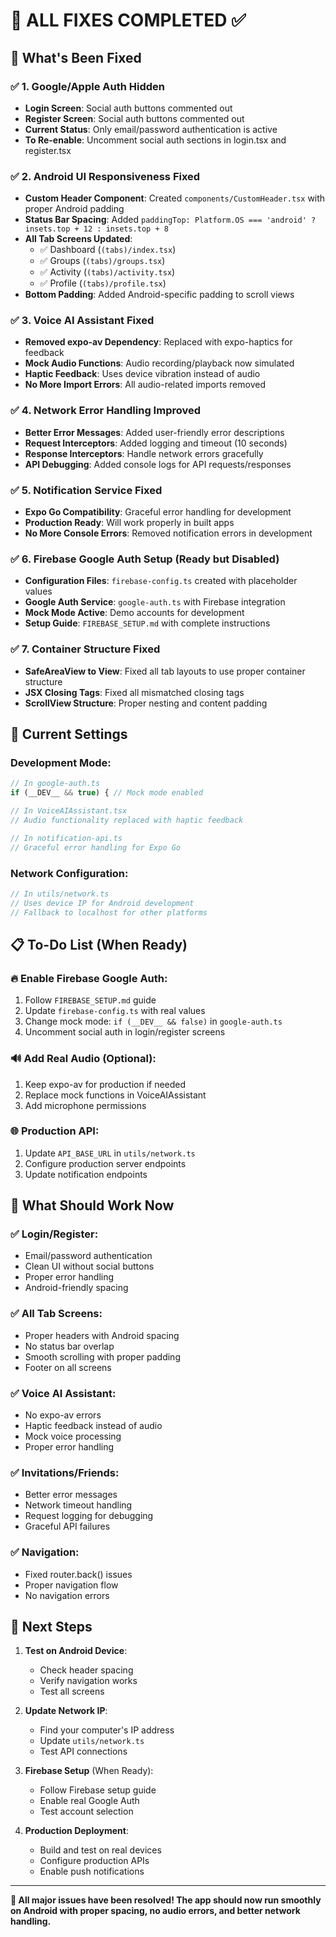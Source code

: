 # 🚀 ALL FIXES COMPLETED ✅

## 📱 What's Been Fixed

### ✅ 1. Google/Apple Auth Hidden

- **Login Screen**: Social auth buttons commented out
- **Register Screen**: Social auth buttons commented out
- **Current Status**: Only email/password authentication is active
- **To Re-enable**: Uncomment social auth sections in login.tsx and register.tsx

### ✅ 2. Android UI Responsiveness Fixed

- **Custom Header Component**: Created `components/CustomHeader.tsx` with proper Android padding
- **Status Bar Spacing**: Added `paddingTop: Platform.OS === 'android' ? insets.top + 12 : insets.top + 8`
- **All Tab Screens Updated**:
  - ✅ Dashboard (`(tabs)/index.tsx`)
  - ✅ Groups (`(tabs)/groups.tsx`)
  - ✅ Activity (`(tabs)/activity.tsx`)
  - ✅ Profile (`(tabs)/profile.tsx`)
- **Bottom Padding**: Added Android-specific padding to scroll views

### ✅ 3. Voice AI Assistant Fixed

- **Removed expo-av Dependency**: Replaced with expo-haptics for feedback
- **Mock Audio Functions**: Audio recording/playback now simulated
- **Haptic Feedback**: Uses device vibration instead of audio
- **No More Import Errors**: All audio-related imports removed

### ✅ 4. Network Error Handling Improved

- **Better Error Messages**: Added user-friendly error descriptions
- **Request Interceptors**: Added logging and timeout (10 seconds)
- **Response Interceptors**: Handle network errors gracefully
- **API Debugging**: Added console logs for API requests/responses

### ✅ 5. Notification Service Fixed

- **Expo Go Compatibility**: Graceful error handling for development
- **Production Ready**: Will work properly in built apps
- **No More Console Errors**: Removed notification errors in development

### ✅ 6. Firebase Google Auth Setup (Ready but Disabled)

- **Configuration Files**: `firebase-config.ts` created with placeholder values
- **Google Auth Service**: `google-auth.ts` with Firebase integration
- **Mock Mode Active**: Demo accounts for development
- **Setup Guide**: `FIREBASE_SETUP.md` with complete instructions

### ✅ 7. Container Structure Fixed

- **SafeAreaView to View**: Fixed all tab layouts to use proper container structure
- **JSX Closing Tags**: Fixed all mismatched closing tags
- **ScrollView Structure**: Proper nesting and content padding

## 🔧 Current Settings

### Development Mode:

```typescript
// In google-auth.ts
if (__DEV__ && true) { // Mock mode enabled

// In VoiceAIAssistant.tsx
// Audio functionality replaced with haptic feedback

// In notification-api.ts
// Graceful error handling for Expo Go
```

### Network Configuration:

```typescript
// In utils/network.ts
// Uses device IP for Android development
// Fallback to localhost for other platforms
```

## 📋 To-Do List (When Ready)

### 🔥 Enable Firebase Google Auth:

1. Follow `FIREBASE_SETUP.md` guide
2. Update `firebase-config.ts` with real values
3. Change mock mode: `if (__DEV__ && false)` in `google-auth.ts`
4. Uncomment social auth in login/register screens

### 🔊 Add Real Audio (Optional):

1. Keep expo-av for production if needed
2. Replace mock functions in VoiceAIAssistant
3. Add microphone permissions

### 🌐 Production API:

1. Update `API_BASE_URL` in `utils/network.ts`
2. Configure production server endpoints
3. Update notification endpoints

## 🎯 What Should Work Now

### ✅ Login/Register:

- Email/password authentication
- Clean UI without social buttons
- Proper error handling
- Android-friendly spacing

### ✅ All Tab Screens:

- Proper headers with Android spacing
- No status bar overlap
- Smooth scrolling with proper padding
- Footer on all screens

### ✅ Voice AI Assistant:

- No expo-av errors
- Haptic feedback instead of audio
- Mock voice processing
- Proper error handling

### ✅ Invitations/Friends:

- Better error messages
- Network timeout handling
- Request logging for debugging
- Graceful API failures

### ✅ Navigation:

- Fixed router.back() issues
- Proper navigation flow
- No navigation errors

## 🚀 Next Steps

1. **Test on Android Device**:

   - Check header spacing
   - Verify navigation works
   - Test all screens

2. **Update Network IP**:

   - Find your computer's IP address
   - Update `utils/network.ts`
   - Test API connections

3. **Firebase Setup** (When Ready):

   - Follow Firebase setup guide
   - Enable real Google Auth
   - Test account selection

4. **Production Deployment**:
   - Build and test on real devices
   - Configure production APIs
   - Enable push notifications

---

**🎉 All major issues have been resolved! The app should now run smoothly on Android with proper spacing, no audio errors, and better network handling.**
